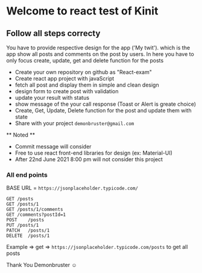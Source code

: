 # Welcome to react test of Kinit
## Follow all steps correcty 

You have to provide respective design for the app ('My twit'). which is the app show all posts and comments on the post by users. In here you have to only focus create, update, get and delete function for the posts

 - Create your own repository on github as "React-exam"
 - Create react app project with javaScript
 - fetch all post and display them in simple and clean design
 - design form to create post with validation
 - update your result with status
 - show message of the your call response (Toast or Alert is greate choice)
 - Create, Get, Update, Delete function for the post and update them with state
 - Share with your project ` demonbruster@gmail.com `

** Noted **
- Commit message will consider
- Free to use react front-end libraries for design (ex: Material-UI)
- After 22nd June 2021 8:00 pm  will not consider this project  
 
### All end points

BASE URL = ` https://jsonplaceholder.typicode.com/ `

 ``` 
GET	/posts
GET	/posts/1
GET	/posts/1/comments
GET	/comments?postId=1
POST	/posts
PUT	/posts/1
PATCH	/posts/1
DELETE	/posts/1
```

Example => get => `https://jsonplaceholder.typicode.com/posts` to get all posts

Thank You 
Demonbruster ☺
